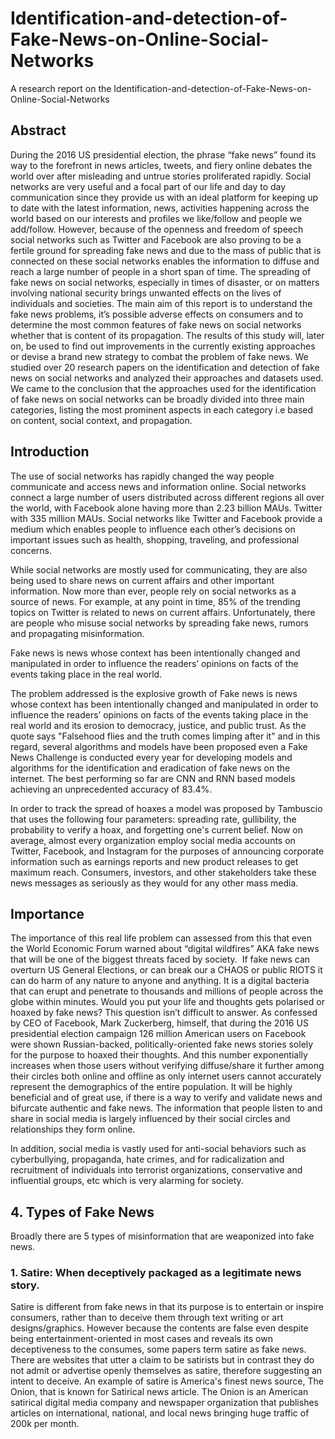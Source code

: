 # Identification-and-detection-of-Fake-News-on-Online-Social-Networks
A research report on the Identification-and-detection-of-Fake-News-on-Online-Social-Networks

## Abstract
During the 2016 US presidential election, the phrase “fake news” found its way to the
forefront in news articles, tweets, and fiery online debates the world over after misleading and
untrue stories proliferated rapidly. Social networks are very useful and a focal part of our life and
day to day communication since they provide us with an ideal platform for keeping up to date
with the latest information, news, activities happening across the world based on our interests
and profiles we like/follow and people we add/follow. However, because of the openness and
freedom of speech social networks such as Twitter and Facebook are also proving to be a fertile
ground for spreading fake news and due to the mass of public that is connected on these social
networks enables the information to diffuse and reach a large number of people in a short span of
time. The spreading of fake news on social networks, especially in times of disaster, or on
matters involving national security brings unwanted effects on the lives of individuals and
societies. The main aim of this report is to understand the fake news problems, it’s possible
adverse effects on consumers and to determine the most common features of fake news on social
networks whether that is content of its propagation. The results of this study will, later on, be
used to find out improvements in the currently existing approaches or devise a brand new
strategy to combat the problem of fake news. We studied over 20 research papers on the
identification and detection of fake news on social networks and analyzed their approaches and
datasets used. We came to the conclusion that the approaches used for the identification of fake
news on social networks can be broadly divided into three main categories, listing the most
prominent aspects in each category i.e based on content, social context, and propagation.

## Introduction
The use of social networks has rapidly changed the way people communicate and access
news and information online. Social networks connect a large number of users distributed across
different regions all over the world, with Facebook alone having more than 2.23 billion MAUs.
Twitter with 335 million MAUs. Social networks like Twitter and Facebook provide a medium
which enables people to influence each other’s decisions on important issues such as health,
shopping, traveling, and professional concerns.

While social networks are mostly used for communicating, they are also being used to
share news on current affairs and other important information. Now more than ever, people rely
on social networks as a source of news. For example, at any point in time, 85% of the trending
topics on Twitter is related to news on current affairs. Unfortunately, there are people who
misuse social networks by spreading fake news, rumors and propagating misinformation.

Fake news is news whose context has been intentionally changed and manipulated in
order to influence the readers’ opinions on facts of the events taking place in the real world.

The problem addressed is the explosive growth of Fake news is news whose context has
been intentionally changed and manipulated in order to influence the readers’ opinions on facts
of the events taking place in the real world and its erosion to democracy, justice, and public trust.
As the quote says "Falsehood flies and the truth comes limping after it" and in this regard,
several algorithms and models have been proposed even a Fake News Challenge is conducted
every year for developing models and algorithms for the identification and eradication of fake
news on the internet. The best performing so far are CNN and RNN based models achieving an
unprecedented accuracy of 83.4%.

In order to track the spread of hoaxes a model was proposed by Tambuscio that uses the
following four parameters: spreading rate, gullibility, the probability to verify a hoax, and
forgetting one's current belief. Now on average, almost every organization employ social media
accounts on Twitter, Facebook, and Instagram for the purposes of announcing corporate
information such as earnings reports and new product releases to get maximum reach.
Consumers, investors, and other stakeholders take these news messages as seriously as they
would for any other mass media.

## Importance
The importance of this real life problem can assessed from this that even the World Economic Forum warned about “​digital wildfires” AKA fake news that will be one of the biggest threats faced by society. ​ If fake news can overturn US General Elections, or can break our a CHAOS or public RIOTS it can do harm of any nature to anyone and anything. It is a digital bacteria that can erupt and penetrate to thousands and millions of people across the globe within minutes. Would you put your life and thoughts gets polarised or hoaxed by fake news? This question isn’t difficult to answer. As confessed by CEO of Facebook, Mark Zuckerberg, himself, that during the 2016 US presidential election campaign 126 million American users on Facebook were shown Russian-backed, politically-oriented fake news stories solely for the purpose to hoaxed their thoughts. And this number exponentially increases when those users without verifying diffuse/share it further among their circles both online and offline as only internet users cannot accurately represent the demographics of the entire population. It will be highly beneficial and of great use, if there is a way to verify and validate news and bifurcate authentic and fake news. The information that people listen to and share in social media is largely influenced by their social circles and relationships they form online.

In addition, social media is vastly used for anti-social behaviors such as cyberbullying, propaganda, hate crimes, and for radicalization and recruitment of individuals into terrorist organizations, conservative and influential groups, etc which is very alarming for society.


## 4. Types of Fake News
Broadly there are 5 types of misinformation that are weaponized into fake news.

### 1. Satire: When deceptively packaged as a legitimate news story.
Satire is different from fake news in that its purpose is to entertain or inspire consumers, rather than to deceive them through text writing or art designs/graphics. However because the contents are false even despite being entertainment-oriented in most cases and reveals its own deceptiveness to the consumes, some papers term satire as fake news. There are websites that utter a claim to be satirists but in contrast they do not admit or advertise openly themselves as satire, therefore suggesting an intent to deceive. An example of satire is America's finest news source, The Onion, that is known for Satirical news article. The Onion is an American satirical digital media company and newspaper organization that publishes articles on international, national, and local news bringing huge traffic of 200k per month.
